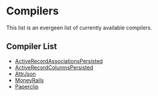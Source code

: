 # Compilers

This list is an evergeen list of currently available compilers.

## Compiler List

<!-- START_COMPILER_LIST -->
* [ActiveRecordAssociationsPersisted](compiler_activerecordassociationspersisted.md)
* [ActiveRecordColumnsPersisted](compiler_activerecordcolumnspersisted.md)
* [AttrJson](compiler_attrjson.md)
* [MoneyRails](compiler_moneyrails.md)
* [Paperclip](compiler_paperclip.md)
<!-- END_COMPILER_LIST -->
